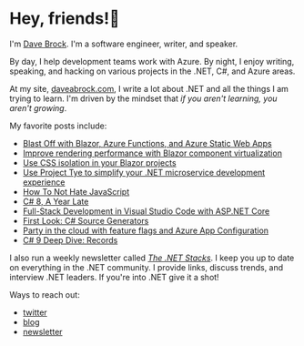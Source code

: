 # Hey, friends!👋

I'm [Dave Brock](https://daveabrock.com/). I'm a software engineer, writer, and speaker. 

By day, I help development teams work with Azure. By night, I enjoy writing, speaking, and hacking on various projects in the .NET, C#, and Azure areas.

At my site, [daveabrock.com](https://daveabrock.com), I write a lot about .NET and all the things I am trying to learn. I'm driven by the mindset that *if you aren't learning, you aren't growing*.

My favorite posts include:

- [Blast Off with Blazor, Azure Functions, and Azure Static Web Apps](https://daveabrock.com/2020/10/13/azure-functions-static-apps-blazor)
- [Improve rendering performance with Blazor component virtualization](https://daveabrock.com/2020/10/20/blazor-component-virtualization)
- [Use CSS isolation in your Blazor projects](https://daveabrock.com/2020/09/10/blazor-css-isolation)
- [Use Project Tye to simplify your .NET microservice development experience](https://daveabrock.com/2020/08/19/microservices-with-tye-1)
- [How To Not Hate JavaScript](https://daveabrock.com/2020/09/02/how-to-not-hate-javascript)
- [C# 8, A Year Late](https://daveabrock.com/2020/03/29/csharp-8-year-late)
- [Full-Stack Development in Visual Studio Code with ASP.NET Core](https://daveabrock.com/2018/03/06/full-stack-development-in-vs-code-with-asp-net-core)
- [First Look: C# Source Generators](https://daveabrock.com/2020/05/08/first-look-c-sharp-generators)
- [Party in the cloud with feature flags and Azure App Configuration](https://daveabrock.com/2020/06/17/use-feature-flags-azure-app-config)
- [C# 9 Deep Dive: Records](https://daveabrock.com/2020/07/06/c-sharp-9-deep-dive-records)

I also run a weekly newsletter called [*The .NET Stacks*](https://dotnetstacks.com). I keep you up to date on everything in the .NET community. I provide links, discuss trends, and interview .NET leaders. If you're into .NET give it a shot!

Ways to reach out:

- [twitter](https://twitter.com/daveabrock)
- [blog](https://daveabrock.com)
- [newsletter](https://dotnetstacks.com/register)

<!--
**daveabrock/daveabrock** is a ✨ _special_ ✨ repository because its `README.md` (this file) appears on your GitHub profile.

Here are some ideas to get you started:

- 🔭 I’m currently working on ...
- 🌱 I’m currently learning ...
- 👯 I’m looking to collaborate on ...
- 🤔 I’m looking for help with ...
- 💬 Ask me about ...
- 📫 How to reach me: ...
- 😄 Pronouns: ...
- ⚡ Fun fact: ...
-->
